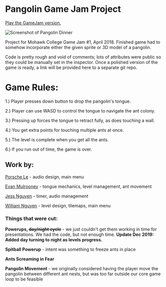 # Pangolin Game Jam Project

[Play the GameJam version.](https://emulrooney.github.io/content/projects/pangolinWebGL/)

![Screenshot of Pangolin Dinner](https://raw.githubusercontent.com/dog-eared/PangolinGameJam/master/Screenshot.png)

Project for Mohawk College Game Jam #1, April 2018. Finished game had to somehow incorporate either the given sprite or 3D model of a pangolin. 

Code is pretty rough and void of comments; lots of attributes were public so they could be manually set in the inspector. Once a polished version of the game is ready, a link will be provided here to a separate git repo.

# Game Rules:
1.) Player presses down button to drop the pangolin's tongue.

2.) Player can use WASD to control the tongue to navigate the ant colony.

3.) Pressing up forces the tongue to retract fully, as does touching a wall.

4.) You get extra points for touching multiple ants at once.

5.) The level is complete when you get all the ants.

6.) If you run out of time, the game is over.


## Work by:

[Porsche Le](https://github.com/PorscheLe7) - audio design, main menu

[Evan Mulrooney](https://dog-eared.github.io) - tongue mechanics, level management, ant movement 

[Jess Nguyen](https://github.com/Jess-Nguy) - timer, audio management

[William Nguyen](https://github.com/itzwilleh) - level design, tilemaps, main menu 

### Things that were cut:

**Powerups, ~~day/night cycle~~** - we just couldn't get them working in time for presentations. We had the code, but not enough time. **Update Dec 2019: Added day turning to night as levels progress.**

**Spitball Powerup** - intent was something to freeze ants in place

**Ants Screaming in Fear** 

**Pangolin Movement** - we originally considered having the player move the pangolin between different ant nests, but was too far outside our core game loop to be feasible

